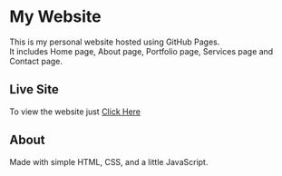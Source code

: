 # My Website

This is my personal website hosted using GitHub Pages.  
It includes Home page, About page, Portfolio page, Services page and Contact page.

## Live Site
To view the website just [Click Here](https://sanjaykarmur.github.io/site)  

## About
Made with simple HTML, CSS, and a little JavaScript.
